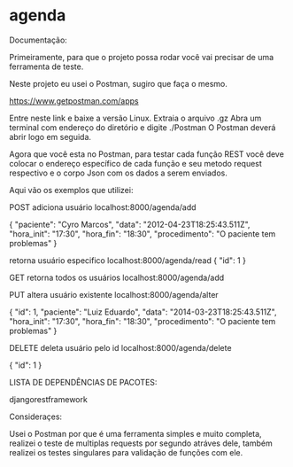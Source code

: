 # agenda



Documentação:


Primeiramente, para que o projeto possa rodar você vai precisar de uma ferramenta de teste.

Neste projeto eu usei o Postman, sugiro que faça o mesmo.

https://www.getpostman.com/apps


Entre neste link e baixe a versão Linux. Extraia o arquivo .gz 
Abra um terminal com endereço do diretório e digite ./Postman
O Postman deverá abrir logo em seguida.

Agora que você esta no Postman, para testar cada função REST você deve 
colocar o endereço específico de cada função e seu metodo request respectivo
e o corpo Json com os dados a serem enviados.

Aqui vão os exemplos que utilizei:

POST
 adiciona usuário
 localhost:8000/agenda/add
 
 {
		"paciente": "Cyro Marcos",
		"data": "2012-04-23T18:25:43.511Z",
		"hora_init": "17:30",
		"hora_fin": "18:30",
		"procedimento": "O paciente tem problemas"
	}
  
  retorna usuário especifico
  localhost:8000/agenda/read
  {
		"id": 1
	}
 
GET
  retorna todos os usuários
  localhost:8000/agenda/add
  
PUT
  altera usuário existente
  localhost:8000/agenda/alter
  
  {
		"id": 1,
		"paciente": "Luiz Eduardo",
		"data": "2014-03-23T18:25:43.511Z",
		"hora_init": "17:30",
		"hora_fin": "18:30",
		"procedimento": "O paciente tem problemas"
	}

DELETE
  deleta usuário pelo id
  localhost:8000/agenda/delete

  {
		"id": 1
	}
  
LISTA DE DEPENDÊNCIAS DE PACOTES:

djangorestframework


Consideraçes:

Usei o Postman por que é uma ferramenta simples e muito completa, realizei o teste de multiplas requests por segundo atráves dele, também realizei os testes singulares para validação de funções com ele. 
